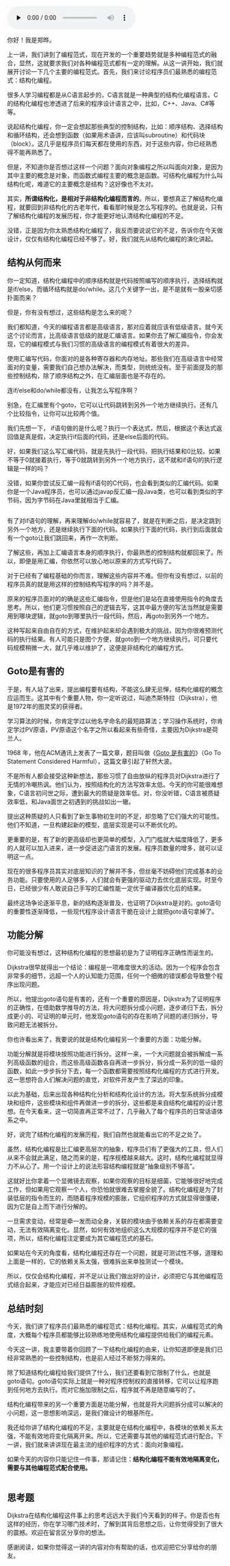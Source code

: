 <audio id="audio" title="13 | 结构化编程：为什么做设计时仅有结构化编程是不够的？" controls="" preload="none"><source id="mp3" src="https://static001.geekbang.org/resource/audio/15/c7/1530e9d5c695a27e01a60161df1872c7.mp3"></audio>

你好！我是郑晔。

上一讲，我们讲到了编程范式，现在开发的一个重要趋势就是多种编程范式的融合，显然，这就要求我们对各种编程范式都有一定的理解。从这一讲开始，我们就展开讨论一下几个主要的编程范式。首先，我们来讨论程序员们最熟悉的编程范式：结构化编程。

很多人学习编程都是从C语言起步的，C语言就是一种典型的结构化编程语言。C的结构化编程也渗透进了后来的程序设计语言之中，比如，C++、Java、C#等等。

说起结构化编程，你一定会想起那些典型的控制结构，比如：顺序结构、选择结构和循环结构，还会想到函数（如果用术语讲，应该叫subroutine）和代码块（block）。这几乎是程序员们每天都在使用的东西，对于这些内容，你已经熟悉得不能再熟悉了。

但是，不知道你是否想过这样一个问题？面向对象编程之所以叫面向对象，是因为其中主要的概念是对象，而函数式编程主要的概念是函数。可结构化编程为什么叫结构化呢，难道它的主要概念是结构？这好像也不太对。

其实，**所谓结构化，是相对于非结构化编程而言的**。所以，要想真正了解结构化编程，就要回到非结构化的古老年代，看看那时候是怎么写程序的。也就是说，只有了解结构化编程的发展历程，你才能更好地认清结构化编程的不足。

没错，正是因为你太熟悉结构化编程了，我反而要说说它的不足，告诉你在今天做设计，仅仅有结构化编程已经不够了。好，我们就先从结构化编程的演化讲起。

## 结构从何而来

你一定知道，结构化编程中的顺序结构就是代码按照编写的顺序执行，选择结构就是if/else，而循环结构就是do/while。这几个关键字一出，是不是就有一股亲切感扑面而来？

但是，你有没有想过，这些结构是怎么来的呢？

我们都知道，今天的编程语言都是高级语言，那对应着就应该有低级语言。就今天这个讨论而言，比高级语言低级的就是汇编语言。如果你去了解汇编指令，你会发现，它的编程模式与我们习惯的高级语言的编程模式有着很大的差异。

使用汇编写代码，你面对的是各种寄存器和内存地址。那些我们在高级语言中经常面对的变量，需要我们自己想办法解决，而类型，则统统没有。至于前面提及的那些控制结构，除了顺序结构之外，在汇编层面也是不存在的。

连if/else和do/while都没有，让我怎么写程序啊？

别急，在汇编里有个goto，它可以让代码跳转到另外一个地方继续执行。还有几个比较指令，让你可以比较两个值。

我们先想一下， if语句做的是什么呢？执行一个表达式，然后，根据这个表达式返回值是真是假，决定执行if后面的代码，还是else后面的代码。

好，如果我们这么写汇编代码，就是先执行一段代码，把执行结果和0比较。如果不等于0就接着执行，等于0就跳转到另外一个地方执行，这不就和if语句的执行逻辑是一样的吗？

没错，如果你尝试反汇编一段有if语句的C代码，也会看到类似的汇编代码。如果你是一个Java程序员，也可以通过javap反汇编一段Java类，也可以看到类似的字节码，因为字节码在Java里就相当于汇编。

<img src="https://static001.geekbang.org/resource/image/91/e1/9100bceaf7456e8df68yyd9b59c240e1.jpg" alt="">

有了对if语句的理解，再来理解do/while就容易了，就是在判断之后，是决定跳到另外一个地方，还是继续执行下面的代码。如果执行下面的代码，执行到后面就会有一个goto让我们跳回来，再作一次判断。

了解这些，再加上汇编语言本身的顺序执行，你最熟悉的控制结构就都回来了。所以，即便是用汇编，你依然可以放心地以原来的方式写代码了。

对于已经有了编程基础的你而言，理解这些内容并不难。但你有没有想过，以前的程序员真的就是用这样的控制结构写程序的吗？并不是。

原来的程序员面对的的确是这些汇编指令，但是他们是站在直接使用指令的角度去思考。所以，他们更习惯按照自己的逻辑去写，这其中最方便的写法当然就是需要用到哪块逻辑，就goto到哪里执行一段代码，然后，再goto到另外一个地方。

这种写起来自由自在的方式，在维护起来却会遇到极大的挑战，因为你很难预测代码的执行结果。有人可能只是图个方便，就goto到一个地方继续执行。可只要代码规模稍微一大，就几乎难以维护了，这便是非结构化的编程方式。

## Goto是有害的

于是，有人站了出来，提出编程要有结构，不能这么肆无忌惮，结构化编程的概念应运而生。这其中有个重要人物，你一定听说过，叫迪杰斯特拉（Dijkstra），他是1972年的图灵奖的获得者。

学习算法的时候，你肯定学过以他名字命名的最短路算法；学习操作系统时，你肯定学过PV原语，PV原语这个名字之所以看起来有些奇怪，主要因为Dijkstra是荷兰人。

1968 年，他在ACM通讯上发表了一篇文章，题目叫做《[Goto 是有害的](https://homepages.cwi.nl/~storm/teaching/reader/Dijkstra68.pdf)》（Go To Statement Considered Harmful），这篇文章引起了轩然大波。

不是所有人都会接受这种新想法，那些习惯了自由放纵的程序员对Dijkstra进行了无情的冷嘲热讽。他们认为，按照结构化的方法写效率太低。今天的你可能很难想象，C语言初问世之际，遭到最大的质疑是效率低。对，你没听错，C语言被质疑效率低，和Java面世之初遇到的挑战如出一辙。

提出这种质疑的人只看到了新生事物初生时的不足，却忽略了它们强大的可能性。他们不知道，一旦构建起新的模型，底层实现是可以不断优化的。

更重要的是，有了新的更高级却也更简单的模型，入门门槛就大幅度降低了，更多的人就可以加入进来，进一步促进这门语言的发展。程序员数量的增多，就可以证明这一点。

现在的很多程序员其实对底层知识的了解并不多，但丝毫不妨碍他们完成基本的业务功能。只要使用的人足够多，人们就会有更强的驱动力去优化底层实现。时至今日，已经很少有人敢说自己手写的汇编性能一定优于编译器优化后的结果。

最终这场争论逐渐平息，新的结构逐渐普及，也证明了Dijkstra是对的。goto语句的重要性逐渐降低，一些现代程序设计语言干脆在设计上就把goto语句拿掉了。

## 功能分解

你可能没有想过，这种结构化编程的思想最初是为了证明程序正确性而诞生的。

Dijkstra很早就得出一个结论：编程是一项难度很大的活动。因为一个程序会包含非常多的细节，远超一个人的认知能力范围，任何一个细微的错误都会导致整个程序出现问题。

所以，他提出goto语句是有害的，还有一个重要的原因是，Dijkstra为了证明程序的正确性，在借助数学推导的方法，将大问题拆分成小问题，逐步递归下去，拆分成更小的、可证明的单元时，他发现goto语句的存在影响了问题的递归拆分，导致问题无法被拆分。

你也许看出来了，我要说的就是结构化编程另一个重要的方面：功能分解。

功能分解就是将模块按照功能进行拆分。这样一来，一个大问题就会被拆解成一系列高级函数的组合，而这些高级函数各自再进一步拆分，拆分成一系列的低一级的函数，如此一步步拆分下去，每一个函数都需要按照结构化编程的方式进行开发。这一思想符合人们解决问题的直觉，对软件开发产生了深远的印象。

以此为基础，后来出现各种结构化分析和结构化设计的方法。将大型系统拆分成模块和组件，这些模块和组件再做进一步的拆分，这些都是来自结构化编程的设计思想。在今天看来，这一切简直再正常不过了，几乎融入了每个程序员的日常话语体系之中。

好，说完了结构化编程的发展历程，我们自然也就能看出它的不足之处了。

虽然，结构化编程是比汇编更高层次的抽象，程序员们有了更强大的工具，但人们从来不会就此满足，随之而来的是，程序规模越来越大。这时，结构化编程就显得力不从心了。用一个设计上的说法形容结构编程就是“抽象级别不够高”。

这就好比你拿着一个显微镜去观察，如果你观察的目标是细菌，它能够很好地完成工作，但如果用它观察一个人，你恐怕就很难去掌握全貌了。结构化编程是为了封装低层的指令而生的，而随着程序规模的膨胀，它组织程序的方式就显得很僵硬，因为它是自上而下进行分解的。

一旦需求变动，经常是牵一发而动全身，关联的模块由于依赖关系的存在都需要变动，无法有效隔离变化。显然，如何有效地组织这么大规模的程序并不是它的强项，所以，结构化编程注定要成为其它编程范式的基石。

如果站在今天的角度看，结构化编程还存在一个问题，就是可测试性不够，道理和上面是一样的，它的依赖关系太强，很难拆出来单独测试一个模块。

所以，仅仅会结构化编程，并不足以让我们做出好的设计，必须把它与其他编程范式结合起来，才能应对已经日益膨胀的软件规模。

## 总结时刻

今天，我们讲了程序员们最熟悉的编程范式：结构化编程。其实，从编程范式的角度，大概每个程序员都能够比较熟练地使用结构化编程提供给我们的编程元素。

今天这一讲，我主要带着你回顾了一下结构化编程的由来，让你知道即便是我们已经非常熟悉的一些控制结构，也是前人经过不断努力得来的。

除了知道结构化编程给我们提供了什么，我们还要看到它限制了什么，也就是goto语句。goto语句实际上就是一种对程序控制权的直接转移，它可以让程序跑到任何地方去执行。而对它施加限制之后，程序就不再是随意编写的了。

结构化编程带来的另一个重要方面是功能分解，也就是将大问题拆分成可以解决的小问题，这一思想影响深远，是我们做设计的根基所在。

我还给你讲了结构化编程的不足，主要就是在结构化编程中，各模块的依赖关系太强，不能有效地将变化隔离开来。所以，它还需要与其他的编程范式进行配合。下一讲，我们就来讲讲现在最主流的组织程序的方式：面向对象编程。

如果今天的内容你只能记住一件事，那请记住：**结构化编程不能有效地隔离变化，需要与其他编程范式配合使用。**

<img src="https://static001.geekbang.org/resource/image/ef/0c/ef37ed4401ccba4237e49e18747dc40c.jpg" alt="">

## 思考题

Dijkstra在结构化编程这件事上的思考远远大于我们今天看到的样子。你是否也有这样的经历，你在学习哪门技术时，了解到其背后思想之后，让你觉得受到了很大的震撼。欢迎在留言区分享你的想法。

感谢阅读，如果你觉得这一讲的内容对你有帮助的话，也欢迎把它分享给你的朋友。
